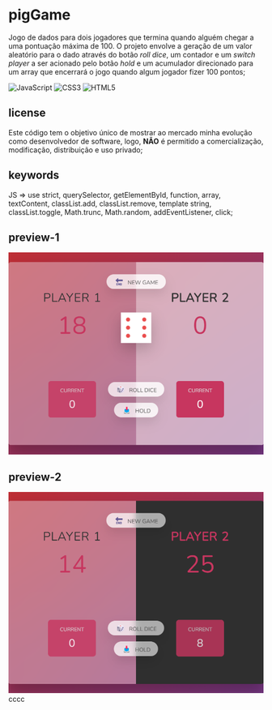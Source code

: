 # pigGame

Jogo de dados para dois jogadores que termina quando alguém chegar a uma pontuação máxima de 100. O projeto envolve a geração de um valor aleatório para o dado através do botão *roll dice*, um contador e um *switch player* a ser acionado pelo botão *hold* e um acumulador direcionado para um array que encerrará o jogo quando algum jogador fizer 100 pontos;

![JavaScript](https://img.shields.io/badge/javascript-%23323330.svg?style=for-the-badge&logo=javascript&logoColor=%23F7DF1E) ![CSS3](https://img.shields.io/badge/css3-%231572B6.svg?style=for-the-badge&logo=css3&logoColor=white) ![HTML5](https://img.shields.io/badge/html5-%23E34F26.svg?style=for-the-badge&logo=html5&logoColor=white)

## license

Este código tem o objetivo único de mostrar ao mercado minha evolução como desenvolvedor de software, logo, **NÃO** é permitido a comercialização, modificação, distribuição e uso privado;

## keywords

JS => use strict, querySelector, getElementById, function, array, textContent, classList.add, classList.remove, template string, classList.toggle, Math.trunc, Math.random, addEventListener, click;

## preview-1

![preview](https://github.com/scaramuzza/pigGame/blob/main/pigGame_preview1.png)

## preview-2

![preview](https://github.com/scaramuzza/pigGame/blob/main/pigGame_preview2.png)
cccc
